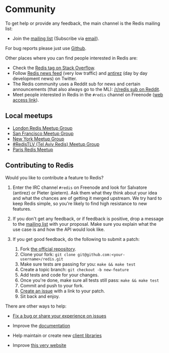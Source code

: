 Community
===


To get help or provide any feedback, the main channel is the Redis mailing list:

* Join the [mailing list](http://groups.google.com/group/redis-db) (Subscribe via [email](mailto:redis-db+subscribe@googlegroups.com)).

For bug reports please just use [Github](https://github.com/antirez/redis).

Other places where you can find people interested in Redis are:

* Check the [Redis tag on Stack Overflow](http://stackoverflow.com/questions/tagged/redis?sort=newest&pageSize=30).
* Follow [Redis news feed](http://twitter.com/redisfeed) (very low traffic) and [antirez](http://twitter.com/antirez) (day by day development news) on Twitter.
* The Redis community uses a Reddit sub for news and certain announcements (that also always go to the ML): [/r/redis sub on Reddit](https://www.reddit.com/r/redis/).
* Meet people interested in Redis in the `#redis` channel on Freenode ([web access link](http://webchat.freenode.net/?channels=redis)).

Local meetups
---

* [London Redis Meetup Group](https://www.meetup.com/Redis-London)
* [San Francisco Meetup Group](http://sfmeetup.redis.io)
* [New York Meetup Group](https://www.meetup.com/New-York-REDIS-Meetup)
* [#RedisTLV (Tel Aviv Redis) Meetup Group](https://www.meetup.com/Tel-Aviv-Redis-Meetup)
* [Paris Redis Meetup](https://www.meetup.com/Paris-Redis-Meetup/)

Contributing to Redis
---

Would you like to contribute a feature to Redis?

1. Enter the IRC channel `#redis` on Freenode and look for Salvatore (antirez) or Pieter (pietern).
Ask them what they think about your idea and what the chances are of getting it merged upstream.
We try hard to keep Redis simple, so you're likely to find high resistance to new features.

2. If you don't get any feedback, or if feedback is positive, drop a message to the
[mailing list](http://groups.google.com/group/redis-db) with your proposal. Make sure you explain
what the use case is and how the API would look like.

3. If you get good feedback, do the following to submit a patch:

    1. Fork [the official repository](http://github.com/antirez/redis).
    2. Clone your fork: `git clone git@github.com:<your-username>/redis.git`
    3. Make sure tests are passing for you: `make && make test`
    4. Create a topic branch: `git checkout -b new-feature`
    5. Add tests and code for your changes.
    6. Once you're done, make sure all tests still pass: `make && make test`
    7. Commit and push to your fork.
    8. [Create an issue](https://github.com/antirez/redis/issues) with a link to your patch.
    9. Sit back and enjoy.

There are other ways to help:

* [Fix a bug or share your experience on issues](https://github.com/antirez/redis/issues)

* Improve the [documentation](http://github.com/antirez/redis-doc)

* Help maintain or create new [client libraries](/clients)

* Improve [this very website](http://github.com/antirez/redis-io)

